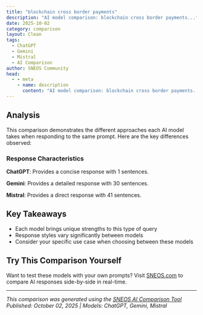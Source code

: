 ```yaml
---
title: "blockchain cross border payments"
description: "AI model comparison: blockchain cross border payments..."
date: 2025-10-02
category: comparison
layout: Clean
tags:
  - ChatGPT
  - Gemini
  - Mistral
  - AI Comparison
author: SNEOS Community
head:
  - - meta
    - name: description
      content: "AI model comparison: blockchain cross border payments..."
---
```


<ChatComparison
  title="blockchain cross border payments"
  prompt="blockchain cross border payments"
  :responses='{"ChatGPT": "Blockchain technology has emerged as a transformative solution for cross-border payments, addressing many of the challenges that traditional financial systems face in this area. Here are some key points regarding blockchain and cross-border payments:\n\n### Advantages of Blockchain for Cross-Border Payments\n\n1. **Speed**: Traditional cross-border transactions can take several days to settle due to the involvement of multiple banks and intermediaries. Blockchain technology can facilitate near-instant transactions, reducing settlement times significantly.\n\n2. **Cost Efficiency**: Cross-border payments often incur high fees due to intermediary banks and currency conversion charges. By using blockchain, which allows for direct transactions between parties, costs can be lowered significantly.\n\n3. **Transparency**: Blockchain provides a transparent ledger that allows all parties to see the transaction history and status. This can help in reducing fraud and increasing trust among parties involved in the transaction.\n\n4. **Security**: The decentralized and cryptographic nature of blockchain enhances security. Transactions are recorded in a way that is tamper-proof, making it difficult for unauthorized parties to alter data.\n\n5. **Accessibility**: Blockchain can enable financial inclusion by providing access to banking services for unbanked populations. Individuals and businesses can participate in global trade without needing a traditional bank account.\n\n6. **Reduced Currency Exchange Issues**: Blockchain can facilitate transactions in various currencies and mitigate the complexities of currency exchange by allowing for the use of stablecoins or cryptocurrencies.\n\n### Use Cases of Blockchain in Cross-Border Payments\n\n1. **Cryptocurrencies**: Many businesses and individuals are leveraging cryptocurrencies like Bitcoin or stablecoins such as USDC or USDT for cross-border payments. These digital currencies enable direct peer-to-peer transactions without the need for intermediaries.\n\n2. **Blockchain-Based Remittance Services**: Companies like Ripple and Stellar are creating solutions specifically for remittances, allowing people to send money across borders more quickly and at lower costs.\n\n3. **Central Bank Digital Currencies (CBDCs)**: Several countries are exploring or piloting their own digital currencies based on blockchain technology, which could revolutionize cross-border payments by streamlining transactions between countries.\n\n4. **Supply Chain Finance**: Blockchain can improve transparency and efficiency in supply chain finance, making it easier for businesses to engage in cross-border trade and finance.\n\n### Challenges\n\nDespite its advantages, there are several challenges and considerations when it comes to using blockchain for cross-border payments:\n\n1. **Regulatory Compliance**: Different countries have varying regulations regarding cryptocurrencies and digital payments. Ensuring compliance with anti-money laundering (AML) and know-your-customer (KYC) regulations can be complex.\n\n2. **Volatility**: The value of many cryptocurrencies can fluctuate significantly, which may pose risks for businesses using them for cross-border payments.\n\n3. **Infrastructure and Adoption**: Widespread adoption of blockchain for cross-border payments requires significant changes in infrastructure, both technologically and within financial institutions.\n\n4. **Interoperability**: Different blockchain networks need to be able to communicate with each other to maximize efficiency in cross-border payments.\n\n### Conclusion\n\nBlockchain technology holds great promise for revolutionizing cross-border payments. Its ability to enhance speed, reduce costs, and increase transparency can address many of the challenges present in traditional banking systems. As technology and regulatory frameworks evolve, blockchain has the potential to create a more efficient global economy.", "Gemini": "Blockchain technology holds significant promise for revolutionizing cross-border payments, offering potential advantages over traditional systems. Here\u0027s a breakdown of the key aspects:\n\n**How Blockchain Can Improve Cross-Border Payments:**\n\n* **Faster Transactions:** Traditional cross-border payments can take days or even weeks to settle due to multiple intermediaries (correspondent banks) and differing regulatory requirements. Blockchain can enable near real-time settlements by eliminating or streamlining these intermediaries and using a distributed ledger for faster verification.\n* **Reduced Costs:** Each intermediary in the traditional system charges fees, adding to the overall cost of the transaction. Blockchain can significantly reduce these costs by disintermediation and automating processes.\n* **Increased Transparency:** The distributed ledger provides a transparent and immutable record of each transaction, making it easier to track the flow of funds and identify any issues.\n* **Enhanced Security:** Cryptography and consensus mechanisms inherent in blockchain technology enhance security and reduce the risk of fraud and cyberattacks.\n* **Improved Accessibility:** Blockchain can provide access to financial services for individuals and businesses in underserved regions who may not have access to traditional banking infrastructure.\n* **Smart Contracts:** Smart contracts can automate various aspects of cross-border payments, such as currency conversion, compliance checks, and fund release upon fulfillment of specific conditions.\n\n**Challenges to Adoption:**\n\n* **Regulatory Uncertainty:** Regulations surrounding cryptocurrencies and blockchain technology vary significantly across countries, creating uncertainty and compliance challenges for businesses operating in multiple jurisdictions.\n* **Scalability:** Some blockchain networks have limitations in terms of transaction throughput, which could hinder their ability to handle large volumes of cross-border payments.\n* **Volatility:** The price volatility of some cryptocurrencies can be a concern for businesses that need to make payments in stable currencies.\n* **Interoperability:** Different blockchain networks may not be able to communicate with each other, which could limit the use of blockchain for cross-border payments.\n* **Legacy System Integration:** Integrating blockchain-based solutions with existing banking and payment systems can be complex and costly.\n* **Privacy Concerns:** While blockchain offers transparency, some users may have concerns about the privacy of their transaction data.\n* **Adoption Barriers:** Overcoming inertia and encouraging widespread adoption among financial institutions and businesses can be a challenge.\n\n**Examples of Blockchain Solutions for Cross-Border Payments:**\n\n* **Ripple (XRP):** Uses its XRP cryptocurrency as a bridge currency to facilitate faster and cheaper cross-border payments between financial institutions.\n* **Stellar (XLM):** Focuses on providing affordable financial services to underserved populations, enabling cross-border payments through its XLM token.\n* **Circle (USDC):** Uses its USDC stablecoin, pegged to the US dollar, to facilitate faster and more reliable cross-border payments.\n* **Visa B2B Connect:** A blockchain-based network that aims to streamline cross-border payments for businesses.\n* **JP Morgan Onyx:** Utilizes blockchain for institutional-grade cross-border payments and settlement.\n* **Central Bank Digital Currencies (CBDCs):** If implemented across borders, could streamline international payments.\n\n**Use Cases:**\n\n* **Remittances:** Sending money to family members in other countries.\n* **Business-to-Business (B2B) Payments:** Paying suppliers and vendors in other countries.\n* **E-commerce:** Facilitating cross-border transactions for online retailers.\n* **Supply Chain Finance:** Streamlining payments between parties involved in global supply chains.\n* **Salary Payments:** Paying employees working in different countries.\n\n**Overall Outlook:**\n\nBlockchain technology has the potential to transform cross-border payments, but adoption is still in its early stages. As regulations become clearer, technology improves, and interoperability increases, we can expect to see wider adoption of blockchain-based solutions for cross-border payments in the future. The key is to address the existing challenges and build solutions that are secure, scalable, compliant, and user-friendly.\n", "Mistral": "Blockchain technology has the potential to revolutionize cross-border payments by addressing several key challenges associated with traditional payment systems. Here are some ways blockchain can improve cross-border payments:\n\n### 1. **Reduced Costs**\nTraditional cross-border payments often involve multiple intermediaries, each charging fees. Blockchain can streamline the process by eliminating intermediaries, thereby reducing transaction costs.\n\n### 2. **Faster Transactions**\nBlockchain transactions can be processed almost instantaneously, compared to traditional methods that can take several days. This speed is particularly beneficial for businesses that need to manage cash flow efficiently.\n\n### 3. **Enhanced Security**\nBlockchain\u0027s decentralized and immutable nature ensures that transactions are secure and transparent. Each transaction is recorded on a distributed ledger, making it difficult for fraudulent activities to occur.\n\n### 4. **Transparency and Traceability**\nEvery transaction on a blockchain is recorded and can be traced back to its origin. This transparency helps in tracking the flow of funds and ensuring compliance with regulatory requirements.\n\n### 5. **24/7 Availability**\nBlockchain networks operate continuously, allowing for transactions to be processed at any time, unlike traditional banking systems that have limited operating hours.\n\n### 6. **Smart Contracts**\nSmart contracts can automate the execution of agreements, reducing the need for manual intervention and ensuring that payments are made only when predefined conditions are met.\n\n### 7. **Interoperability**\nBlockchain platforms can be designed to be interoperable with existing financial systems, allowing for seamless integration and adoption.\n\n### Examples of Blockchain in Cross-Border Payments\n\n1. **Ripple (XRP)**\n - Ripple\u0027s blockchain-based payment protocol, RippleNet, facilitates fast and low-cost cross-border payments. It uses the cryptocurrency XRP as a bridge currency to convert between different fiat currencies.\n\n2. **Stellar (XLM)**\n - Stellar is another blockchain platform designed for cross-border payments. It focuses on providing low-cost, fast, and secure transactions, particularly in underbanked regions.\n\n3. **JPM Coin**\n - JPMorgan Chase has developed JPM Coin, a digital coin that represents a fiat currency and is used for instantaneous payments between institutional clients.\n\n4. **IBM Blockchain World Wire**\n - IBM\u0027s Blockchain World Wire uses blockchain technology to facilitate cross-border payments. It leverages Stellar\u0027s network to enable near real-time clearing and settlement of cross-border payments.\n\n### Challenges and Considerations\n\n1. **Regulatory Compliance**\n - Ensuring compliance with various regulatory frameworks across different jurisdictions can be complex. Blockchain solutions need to adhere to anti-money laundering (AML) and know your customer (KYC) regulations.\n\n2. **Scalability**\n - Blockchain networks need to be scalable to handle a large volume of transactions efficiently.\n\n3. **Adoption**\n - Widespread adoption of blockchain technology for cross-border payments requires collaboration and integration with existing financial systems.\n\n4. **Technical Complexity**\n - Implementing blockchain solutions can be technically complex and may require significant investment in infrastructure and expertise.\n\n### Conclusion\n\nBlockchain technology offers numerous advantages for cross-border payments, including reduced costs, faster transactions, enhanced security, and increased transparency. While there are challenges to overcome, the potential benefits make it a promising solution for the future of international payments."}' 
  published-date="11:01"
/>

## Analysis

This comparison demonstrates the different approaches each AI model takes when responding to the same prompt. Here are the key differences observed:

### Response Characteristics

**ChatGPT**: Provides a concise response with 1 sentences. 

**Gemini**: Provides a detailed response with 30 sentences. 

**Mistral**: Provides a direct response with 41 sentences. 

## Key Takeaways

- Each model brings unique strengths to this type of query
- Response styles vary significantly between models
- Consider your specific use case when choosing between these models

## Try This Comparison Yourself

Want to test these models with your own prompts? Visit [SNEOS.com](https://sneos.com) to compare AI responses side-by-side in real-time.

---

*This comparison was generated using the [SNEOS AI Comparison Tool](https://sneos.com)*
*Published: October 02, 2025 | Models: ChatGPT, Gemini, Mistral*
